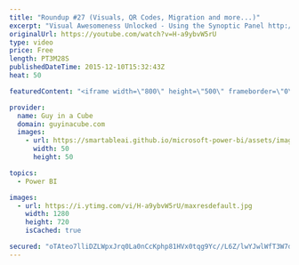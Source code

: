 ```yaml
---
title: "Roundup #27 (Visuals, QR Codes, Migration and more...)"
excerpt: "Visual Awesomeness Unlocked - Using the Synoptic Panel http://blogs.msdn.com/b/powerbi/archive/2015/12/08/visual-awesomeness-unlocked-using-the-synoptic-panel.aspx  Bridge the gap between your physical world and your BI using QR codes http://blogs.msdn.com/b/powerbi/archive/2015/12/08/bridge-the-gap-between-your-physical-world-and-your-bi-using-qr-codes.aspx"
originalUrl: https://youtube.com/watch?v=H-a9ybvW5rU
type: video
price: Free
length: PT3M28S
publishedDateTime: 2015-12-10T15:32:43Z
heat: 50

featuredContent: "<iframe width=\"800\" height=\"500\" frameborder=\"0\" src=\"https://www.youtube.com/embed/H-a9ybvW5rU\" allow=\"accelerometer; autoplay; encrypted-media; gyroscope; picture-in-picture\" allowfullscreen></iframe>"

provider:
  name: Guy in a Cube
  domain: guyinacube.com
  images:
    - url: https://smartableai.github.io/microsoft-power-bi/assets/images/organizations/guyinacube.com-50x50.jpg
      width: 50
      height: 50

topics:
  - Power BI

images:
  - url: https://i.ytimg.com/vi/H-a9ybvW5rU/maxresdefault.jpg
    width: 1280
    height: 720
    isCached: true

secured: "oTAteo7lliDZLWpxJrq0La0nCcKphp81HVx0tqg9Yc//L6Z/lwYJwlWfT3W7d3xLkyjJ82ML1OPg1efrN/sz/zmju24gX0p/Gj3WucMZrxnIU+/xjtSXBYmoszMgRlbi2F92fLFqoR0XpxI9Tlth1HkI6bulzdq4vvswy0REteGAHOb2KbDqEAxorYcjBYTuZ1VrajO/KFIumOtzU9zBsOtnpUJj9H+uI5tUA/E8yCjy9PeNlflYuxVLDuhE5P67VlDqskcw1RvUjtROKoErIkm13Mj0OUnzWRC7XWy6It900/Ow0elFqwco667KBMkBYmy6S/hIWw9aQ9O+Co/z1grYP/THNmrPdnQKo0x9VQDGFRVNn7aY9XJx2Axp7hXoBEWjnnGv36MDsEIhRf2E3sURWdIhOL2xqiILQnSAlhM=;agDze2mNiW8mK0/wNBe7kw=="
---
```


